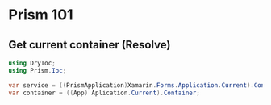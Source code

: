 # Prism 101

## Get current container (Resolve)

```cs
using DryIoc;
using Prism.Ioc;

var service = ((PrismApplication)Xamarin.Forms.Application.Current).Container;
var container = ((App) Aplication.Current).Container;
```
